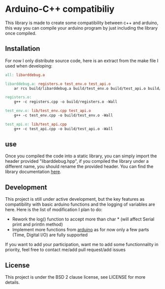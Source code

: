 # Arduino-C++ compatibiliy

This library is made to create some compatibility between c++ and arduino, this way you can compile your arduino program by just including the library once compiled.

## Installation

For now I only distribute source code, here is an extract from the make file I used when developing:

```makefile
all: libarddebug.a

libarddebug.a: registers.o test_env.o test_api.o
	ar rcs build/libarddebug.a build/test_env.o build/test_api.o build/registers.o

registers.o:
	g++ -c registers.cpp -o build/registers.o -Wall

test_env.o: lib/test_env.cpp test_api.o
	g++ -c test_env.cpp -o build/test_env.o -Wall

test_api.o: lib/test_api.cpp
	g++ -c test_api.cpp -o build/test_api.o -Wall
```

## use

Once you compiled the code into a static library, you can simply import the header provided "libarddebug.hpp", if you compiled the library under a different name, you should rename the provided header. You can find the library documentation [here](https://awing-ding.github.io/arduino-cpp-compatibility/index.html). 

## Development

This project is still under active development, but the key features as compatibility with basic arduino functions and the logging of variables are here. Here is the list of modification I plan to do:

- Rework the log() function to accept more than char * (will affect Serial print and println method)
- Implement more functions from [arduino](https://www.arduino.cc/reference/en/) as for now only a few parts (Time, Digital I/O) are fully supported

If you want to add your participation, want me to add some functionnality in priority, feel free to contact me/add pull request/add issues

## License

This project is under the BSD 2 clause license, see LICENSE for more details.
